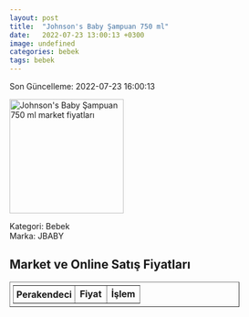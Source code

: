 ```yaml
---
layout: post
title:  "Johnson's Baby Şampuan 750 ml"
date:   2022-07-23 13:00:13 +0300
image: undefined
categories: bebek
tags: bebek
---
```


Son Güncelleme: 2022-07-23 16:00:13

<img src="undefined" width="200" alt="Johnson's Baby Şampuan 750 ml market fiyatları" />

Kategori: Bebek
<br />
Marka: JBABY

<h2>Market ve Online Satış Fiyatları</h2>

<table border="1" style="padding: 5px;width:80%;">
  <tr>
    <td style="padding: 5px;"><strong>Perakendeci</strong></td>
    <td><strong>Fiyat</strong></td>
    <td><strong>İşlem</strong></td>
  </tr>
  
</table>
